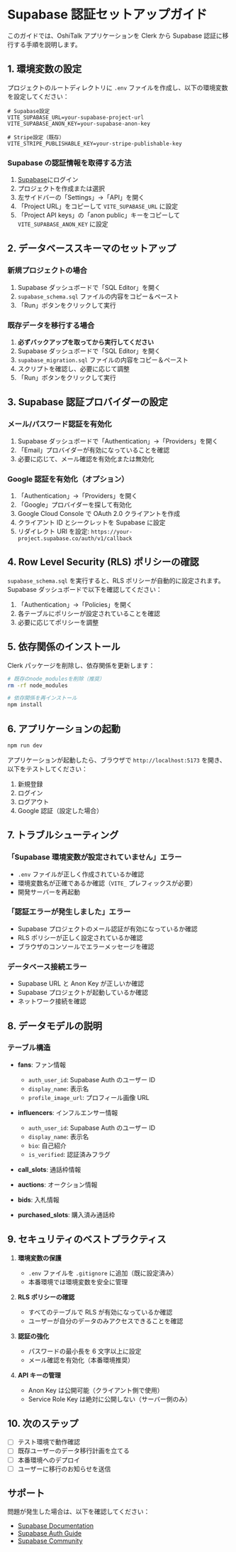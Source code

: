 # Supabase 認証セットアップガイド

このガイドでは、OshiTalk アプリケーションを Clerk から Supabase 認証に移行する手順を説明します。

## 1. 環境変数の設定

プロジェクトのルートディレクトリに `.env` ファイルを作成し、以下の環境変数を設定してください：

```env
# Supabase設定
VITE_SUPABASE_URL=your-supabase-project-url
VITE_SUPABASE_ANON_KEY=your-supabase-anon-key

# Stripe設定（既存）
VITE_STRIPE_PUBLISHABLE_KEY=your-stripe-publishable-key
```

### Supabase の認証情報を取得する方法

1. [Supabase](https://supabase.com/)にログイン
2. プロジェクトを作成または選択
3. 左サイドバーの「Settings」→「API」を開く
4. 「Project URL」をコピーして `VITE_SUPABASE_URL` に設定
5. 「Project API keys」の「anon public」キーをコピーして `VITE_SUPABASE_ANON_KEY` に設定

## 2. データベーススキーマのセットアップ

### 新規プロジェクトの場合

1. Supabase ダッシュボードで「SQL Editor」を開く
2. `supabase_schema.sql` ファイルの内容をコピー＆ペースト
3. 「Run」ボタンをクリックして実行

### 既存データを移行する場合

1. **必ずバックアップを取ってから実行してください**
2. Supabase ダッシュボードで「SQL Editor」を開く
3. `supabase_migration.sql` ファイルの内容をコピー＆ペースト
4. スクリプトを確認し、必要に応じて調整
5. 「Run」ボタンをクリックして実行

## 3. Supabase 認証プロバイダーの設定

### メール/パスワード認証を有効化

1. Supabase ダッシュボードで「Authentication」→「Providers」を開く
2. 「Email」プロバイダーが有効になっていることを確認
3. 必要に応じて、メール確認を有効化または無効化

### Google 認証を有効化（オプション）

1. 「Authentication」→「Providers」を開く
2. 「Google」プロバイダーを探して有効化
3. Google Cloud Console で OAuth 2.0 クライアントを作成
4. クライアント ID とシークレットを Supabase に設定
5. リダイレクト URI を設定: `https://your-project.supabase.co/auth/v1/callback`

## 4. Row Level Security (RLS) ポリシーの確認

`supabase_schema.sql` を実行すると、RLS ポリシーが自動的に設定されます。
Supabase ダッシュボードで以下を確認してください：

1. 「Authentication」→「Policies」を開く
2. 各テーブルにポリシーが設定されていることを確認
3. 必要に応じてポリシーを調整

## 5. 依存関係のインストール

Clerk パッケージを削除し、依存関係を更新します：

```bash
# 既存のnode_modulesを削除（推奨）
rm -rf node_modules

# 依存関係を再インストール
npm install
```

## 6. アプリケーションの起動

```bash
npm run dev
```

アプリケーションが起動したら、ブラウザで `http://localhost:5173` を開き、以下をテストしてください：

1. 新規登録
2. ログイン
3. ログアウト
4. Google 認証（設定した場合）

## 7. トラブルシューティング

### 「Supabase 環境変数が設定されていません」エラー

- `.env` ファイルが正しく作成されているか確認
- 環境変数名が正確であるか確認（`VITE_` プレフィックスが必要）
- 開発サーバーを再起動

### 「認証エラーが発生しました」エラー

- Supabase プロジェクトのメール認証が有効になっているか確認
- RLS ポリシーが正しく設定されているか確認
- ブラウザのコンソールでエラーメッセージを確認

### データベース接続エラー

- Supabase URL と Anon Key が正しいか確認
- Supabase プロジェクトが起動しているか確認
- ネットワーク接続を確認

## 8. データモデルの説明

### テーブル構造

- **fans**: ファン情報
  - `auth_user_id`: Supabase Auth のユーザー ID
  - `display_name`: 表示名
  - `profile_image_url`: プロフィール画像 URL
- **influencers**: インフルエンサー情報

  - `auth_user_id`: Supabase Auth のユーザー ID
  - `display_name`: 表示名
  - `bio`: 自己紹介
  - `is_verified`: 認証済みフラグ

- **call_slots**: 通話枠情報
- **auctions**: オークション情報
- **bids**: 入札情報
- **purchased_slots**: 購入済み通話枠

## 9. セキュリティのベストプラクティス

1. **環境変数の保護**

   - `.env` ファイルを `.gitignore` に追加（既に設定済み）
   - 本番環境では環境変数を安全に管理

2. **RLS ポリシーの確認**

   - すべてのテーブルで RLS が有効になっているか確認
   - ユーザーが自分のデータのみアクセスできることを確認

3. **認証の強化**

   - パスワードの最小長を 6 文字以上に設定
   - メール確認を有効化（本番環境推奨）

4. **API キーの管理**
   - Anon Key は公開可能（クライアント側で使用）
   - Service Role Key は絶対に公開しない（サーバー側のみ）

## 10. 次のステップ

- [ ] テスト環境で動作確認
- [ ] 既存ユーザーのデータ移行計画を立てる
- [ ] 本番環境へのデプロイ
- [ ] ユーザーに移行のお知らせを送信

## サポート

問題が発生した場合は、以下を確認してください：

- [Supabase Documentation](https://supabase.com/docs)
- [Supabase Auth Guide](https://supabase.com/docs/guides/auth)
- [Supabase Community](https://github.com/supabase/supabase/discussions)
